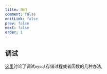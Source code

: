 ```yaml
---
title: 简介
comment: false
editLink: false
prev: false
next: false
order: 1
---
```


## 调试

[这里](https://stackoverflow.com/questions/273437/how-do-you-debug-mysql-stored-procedures)讨论了调试`mysql`存储过程或者函数的几种办法,

